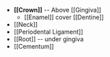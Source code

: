 - **[[Crown]]** -- Above [[Gingiva]]
	- [[Enamel]] cover [[Dentine]]
- [[Neck]] 
- [[Periodental Ligament]]
- [[Root]] -- under gingiva
- [[Cementum]]